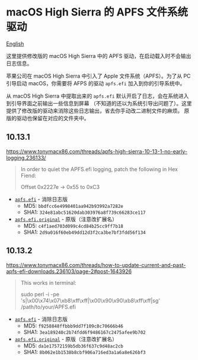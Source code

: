 # macOS High Sierra 的 APFS 文件系统驱动

[English](README.md)

这里提供修改版的 macOS High Sierra 中的 APFS 驱动，在启动载入时不会输出日志信息。

苹果公司在 macOS High Sierra 中引入了 Apple 文件系统（APFS）。为了从 PC 引导启动 macOS，你需要将 AFPS 的驱动
`apfs.efi` 加入到你的引导系统中。

从 macOS High Sierra 中提取出来的 `apfs.efi` 默认开启了日志，会在系统进入到引导界面之前输出一些信息到屏幕
（不知道的还以为系统引导出问题了）。这里提供了修改版的驱动来消除这些日志输出，省去你手动改二进制文件的麻烦。
原版的驱动也保留在对应的文件夹中。

## 10.13.1

https://www.tonymacx86.com/threads/apfs-high-sierra-10-13-1-no-early-logging.236133/

> In order to quiet the APFS.efi logging, patch the following in Hex Fiend:
>
> Offset 0x2227e -> 0x55 to 0xC3

* [`apfs.efi`](10.13.1/apfs.efi) - 消除日志版
   * MD5: `bbdfcc6e4998401aa942b93992a7282e`
   * SHA1: `324e81abc51620dab303976a8f739c66283ce117`
* [`apfs.efi.original`](10.13.1/apfs.efi.original) - 原版（注意改扩展名）
   * MD5: `c4f1aed703d099c4cd84b25cc9ff7b18`
   * SHA1: `2d9a016f60eb49dd12d3f2ca3be7bf3fdd56f134`

## 10.13.2

https://www.tonymacx86.com/threads/how-to-update-current-and-past-apfs-efi-downloads.236103/page-2#post-1643926

> This works in terminal: 
>
> sudo perl -i -pe 's|\x00\x74\x07\xb8\xff\xff|\x00\x90\x90\xb8\xff\xff|sg' /path/to/your/APFS.efi

* [`apfs.efi`](10.13.2/apfs.efi) - 消除日志版
   * MD5: `f9258848ffbbb9dd7f109c8c70666b46`
   * SHA1: `3ea189240c2b74fdd6f9486167c2475afee9b702`
* [`apfs.efi.original`](10.13.2/apfs.efi.original) - 原版（注意改扩展名）
   * MD5: `da1e17572159b5db36f637c9d48ac2cb`
   * SHA1: `8b062e1b1538b8cbf906a716ed3a1a6a8e626bf3`
